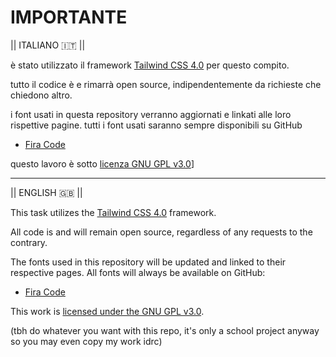 # IMPORTANTE

|| ITALIANO 🇮🇹 ||

è stato utilizzato il framework [Tailwind CSS 4.0](https://tailwindcss.com/) per questo compito.

tutto il codice è e rimarrà open source, indipendentemente da richieste che chiedono altro.

i font usati in questa repository verranno aggiornati e linkati alle loro rispettive pagine. tutti i font usati saranno sempre disponibili su GitHub
* [Fira Code](https://github.com/tonsky/FiraCode)

questo lavoro è sotto [licenza GNU GPL v3.0](LICENSE)]

---

|| ENGLISH 🇬🇧 ||

This task utilizes the [Tailwind CSS 4.0](https://tailwindcss.com/) framework.

All code is and will remain open source, regardless of any requests to the contrary.

The fonts used in this repository will be updated and linked to their respective pages. All fonts will always be available on GitHub:
* [Fira Code](https://github.com/tonsky/FiraCode)

This work is [licensed under the GNU GPL v3.0](LICENSE).



(tbh do whatever you want with this repo, it's only a school project anyway so you may even copy my work idrc)
